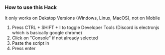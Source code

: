 ### How to use this Hack
It only works on Dekstop Versions (Windows, Linux, MacOS), not on Mobile
1. Press CTRL + SHIFT + I to toggle Developer Tools (Discord is electronjs which is basically google chrome)
2. Click on "Console" if not already selected
3. Paste the script in
4. Press enter
